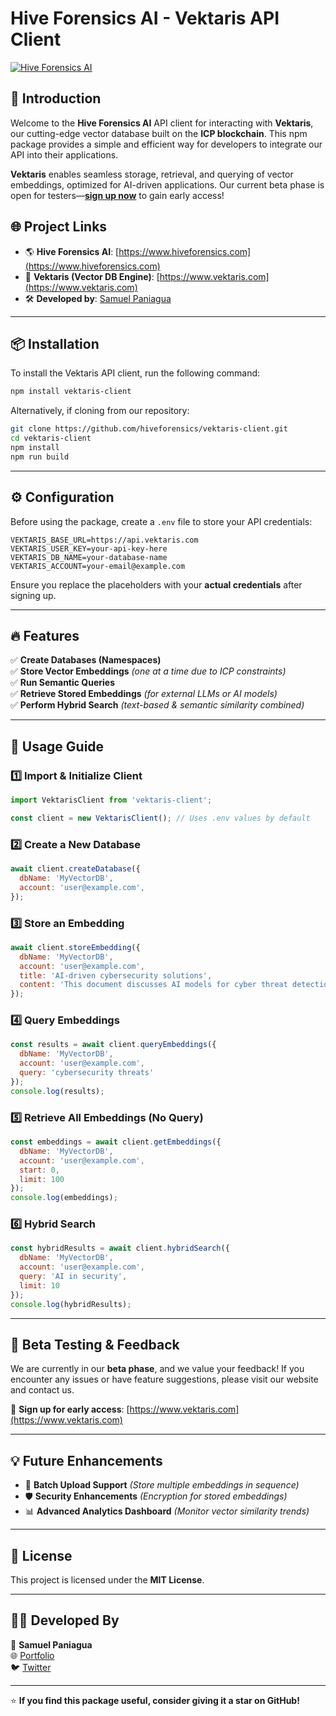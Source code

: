 # Hive Forensics AI - Vektaris API Client

[![Hive Forensics AI](https://www.vektaris.com/assets/logo-CrKuevEb.png)](https://www.hiveforensics.com)

## 🚀 Introduction
Welcome to the **Hive Forensics AI** API client for interacting with **Vektaris**, our cutting-edge vector database built on the **ICP blockchain**. This npm package provides a simple and efficient way for developers to integrate our API into their applications.

**Vektaris** enables seamless storage, retrieval, and querying of vector embeddings, optimized for AI-driven applications. Our current beta phase is open for testers—[**sign up now**](https://www.hiveforensics.com) to gain early access!

## 🌐 Project Links
- 🌎 **Hive Forensics AI**: [https://www.hiveforensics.com](https://www.hiveforensics.com)
- 🔬 **Vektaris (Vector DB Engine)**: [https://www.vektaris.com](https://www.vektaris.com)
- 🛠 **Developed by**: [Samuel Paniagua](https://www.theseus.dev)

---

## 📦 Installation
To install the Vektaris API client, run the following command:
```bash
npm install vektaris-client
```

Alternatively, if cloning from our repository:
```bash
git clone https://github.com/hiveforensics/vektaris-client.git
cd vektaris-client
npm install
npm run build
```

---

## ⚙️ Configuration
Before using the package, create a `.env` file to store your API credentials:

```env
VEKTARIS_BASE_URL=https://api.vektaris.com
VEKTARIS_USER_KEY=your-api-key-here
VEKTARIS_DB_NAME=your-database-name
VEKTARIS_ACCOUNT=your-email@example.com
```

Ensure you replace the placeholders with your **actual credentials** after signing up.

---

## 🔥 Features
✅ **Create Databases (Namespaces)**  
✅ **Store Vector Embeddings** *(one at a time due to ICP constraints)*  
✅ **Run Semantic Queries**  
✅ **Retrieve Stored Embeddings** *(for external LLMs or AI models)*  
✅ **Perform Hybrid Search** *(text-based & semantic similarity combined)*  

---

## 📖 Usage Guide

### 1️⃣ Import & Initialize Client
```javascript
import VektarisClient from 'vektaris-client';

const client = new VektarisClient(); // Uses .env values by default
```

### 2️⃣ Create a New Database
```javascript
await client.createDatabase({
  dbName: 'MyVectorDB',
  account: 'user@example.com',
});
```

### 3️⃣ Store an Embedding
```javascript
await client.storeEmbedding({
  dbName: 'MyVectorDB',
  account: 'user@example.com',
  title: 'AI-driven cybersecurity solutions',
  content: 'This document discusses AI models for cyber threat detection...'
});
```

### 4️⃣ Query Embeddings
```javascript
const results = await client.queryEmbeddings({
  dbName: 'MyVectorDB',
  account: 'user@example.com',
  query: 'cybersecurity threats'
});
console.log(results);
```

### 5️⃣ Retrieve All Embeddings (No Query)
```javascript
const embeddings = await client.getEmbeddings({
  dbName: 'MyVectorDB',
  account: 'user@example.com',
  start: 0,
  limit: 100
});
console.log(embeddings);
```

### 6️⃣ Hybrid Search
```javascript
const hybridResults = await client.hybridSearch({
  dbName: 'MyVectorDB',
  account: 'user@example.com',
  query: 'AI in security',
  limit: 10
});
console.log(hybridResults);
```

---

## 🚧 Beta Testing & Feedback
We are currently in our **beta phase**, and we value your feedback! If you encounter any issues or have feature suggestions, please visit our website and contact us.  

🔗 **Sign up for early access**: [https://www.vektaris.com](https://www.vektaris.com)

---

## 💡 Future Enhancements
- 🔄 **Batch Upload Support** *(Store multiple embeddings in sequence)*
- 🛡️ **Security Enhancements** *(Encryption for stored embeddings)*
- 📊 **Advanced Analytics Dashboard** *(Monitor vector similarity trends)*

---

## 📜 License
This project is licensed under the **MIT License**.

---

## 👨‍💻 Developed By
👤 **Samuel Paniagua**  
🌐 [Portfolio](https://www.theeseus.dev)  
🐦 [Twitter](https://twitter.com/theeseus_ai)  

---

⭐ **If you find this package useful, consider giving it a star on GitHub!**

